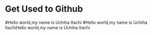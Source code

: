 # Get Used to Github

#Hello world,my name is Uchiha Itachi
#Hello world,my name is Uchiha ItachiHello world,my name is Uchiha Itachi
